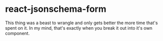 # react-jsonschema-form

This thing was a beast to wrangle and only gets better the more time that's spent on it. In my mind, that's exactly when you break it out into it's own component.
